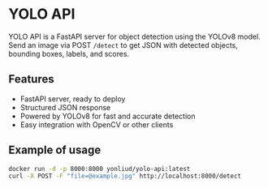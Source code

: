 # YOLO API

YOLO API is a FastAPI server for object detection using the YOLOv8 model.  
Send an image via POST `/detect` to get JSON with detected objects, bounding boxes, labels, and scores.

## Features
- FastAPI server, ready to deploy
- Structured JSON response
- Powered by YOLOv8 for fast and accurate detection
- Easy integration with OpenCV or other clients

## Example of usage
```bash
docker run -d -p 8000:8000 yonliud/yolo-api:latest
curl -X POST -F "file=@example.jpg" http://localhost:8000/detect
```
